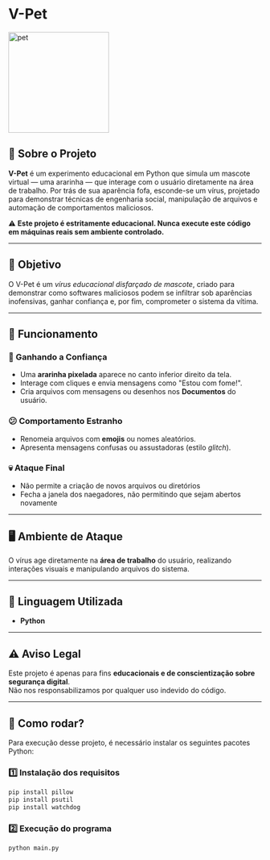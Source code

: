 # V-Pet

<img src="https://github.com/user-attachments/assets/227e839d-dc40-4085-9c58-24aa6e43c9d9" alt="pet" width="200"/>

## 🦜 Sobre o Projeto

**V-Pet** é um experimento educacional em Python que simula um mascote virtual — uma ararinha — que interage com o usuário diretamente na área de trabalho. Por trás de sua aparência fofa, esconde-se um vírus, projetado para demonstrar técnicas de engenharia social, manipulação de arquivos e automação de comportamentos maliciosos.

⚠️ **Este projeto é estritamente educacional. Nunca execute este código em máquinas reais sem ambiente controlado.**

---

## 🎯 Objetivo

O V-Pet é um *vírus educacional disfarçado de mascote*, criado para demonstrar como softwares maliciosos podem se infiltrar sob aparências inofensivas, ganhar confiança e, por fim, comprometer o sistema da vítima.

---

## 🧠 Funcionamento

### 🐣 Ganhando a Confiança

- Uma **ararinha pixelada** aparece no canto inferior direito da tela.
- Interage com cliques e envia mensagens como "Estou com fome!".
- Cria arquivos com mensagens ou desenhos nos **Documentos** do usuário.

### 😕 Comportamento Estranho

- Renomeia arquivos com **emojis** ou nomes aleatórios.
- Apresenta mensagens confusas ou assustadoras (estilo *glitch*).

### 💀 Ataque Final

- Não permite a criação de novos arquivos ou diretórios
- Fecha a janela dos naegadores, não permitindo que sejam abertos novamente

---

## 🖥️ Ambiente de Ataque

O vírus age diretamente na **área de trabalho** do usuário, realizando interações visuais e manipulando arquivos do sistema.

---

## 🐍 Linguagem Utilizada

- **Python**

---

## ⚠️ Aviso Legal

Este projeto é apenas para fins **educacionais e de conscientização sobre segurança digital**.  
Não nos responsabilizamos por qualquer uso indevido do código.

---

## 📁 Como rodar?

Para execução desse projeto, é necessário instalar os seguintes pacotes Python:

### 1️⃣ Instalação dos requisitos
```bash
pip install pillow
pip install psutil
pip install watchdog
```

### 2️⃣ Execução do programa
```bash
python main.py
```















